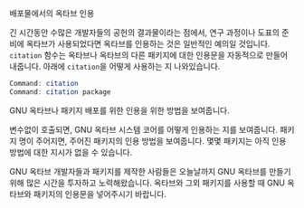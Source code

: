 배포물에서의 옥타브 인용

 긴 시간동안 수많은 개발자들의 공헌의 결과물이라는 점에서, 연구 과정이나 도표의 준비에 옥타브가 사용되었다면 옥타브를 인용하는 것은 일반적인 예의일 것입니다. `citation` 함수는 옥타브나 옥타브의 다른 패키지에 대한 인용문을 자동적으로 만들어 내줍니다. 아래에 `citation`을 어떻게 사용하는 지 나와있습니다.

```Octave
Command: citation
Command: citation package
```

 GNU 옥타브나 패키지 배포를 위한 인용을 위한 방법을 보여줍니다.

 변수없이 호출되면, GNU 옥타브 시스템 코어를 어떻게 인용하는 지를 보여줍니다.
 패키지 명이 주어지면, 주어진 패키지의 인용 방법을 보여줍니다.
 몇몇 패키지는 아직 인용 방법에 대한 지시가 없을 수 있습니다.

 GNU 옥타브 개발자들과 패키지를 제작한 사람들은 오늘날까지 GNU 옥타브를 만들기 위해 많은 시간을 투자하고 노력해왔습니다. 옥타브와 그외 패키지를 사용할 때 GNU 옥타브와 패키지의 인용문을 넣어주시기 바랍니다.
